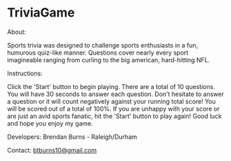 # TriviaGame

About:

Sports trivia was designed to challenge sports enthusiasts in a fun, humurous quiz-like manner.  Questions cover nearly every sport imagineable ranging from curling to the big american, hard-hitting NFL.  

Instructions:

Click the 'Start' button to begin playing. There are a total of 10 questions.  You will have 30 seconds to answer each question.  Don't hesitate to answer a question or it will count negatively against your running total score!  You will be scored out of a total of 100%.  If you are unhappy with your score or are just an avid sports fanatic, hit the 'Start' button to play again!  Good luck and hope you enjoy my game.

Developers:
Brendan Burns - Raleigh/Durham

Contact:
btburns10@gmail.com
